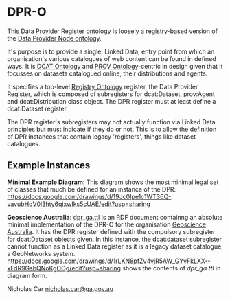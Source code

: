 # DPR-O
This Data Provider Register ontology is loosely a registry-based version of the [Data Provider Node ontology](http://purl.org/dpn). 

It's purpose is to provide a single, Linked Data, entry point from which an organisation's various catalogues of web content can be found in defined ways. It is [DCAT Ontology](https://www.w3.org/TR/vocab-dcat/) and [PROV Ontology](https://www.w3.org/TR/prov-o/)-centric in design given that it focusses on datasets catalogued online, their distributions and agents. 

It specifies a top-level [Registry Ontology](http://www.epimorphics.com/public/vocabulary/Registry.html) register, the Data Provider Register, which is composed of subregisters for dcat:Dataset, prov:Agent and dcat:Distribution class object. The DPR register must at least define a dcat:Dataset register.

The DPR register's subregisters may not actually function via Linked Data principles but must indicate if they do or not. This is to allow the definition of DPR instances that contain legacy 'registers', things like dataset catalogues.

## Example Instances

**Minimal Example Diagram**: This diagram shows the most minimal legal set of classes that much be defined for an instance of the DPR:
https://docs.google.com/drawings/d/19Jc0Ipe1c1WT36Q-vavubHqV0l3hty6qixwIks5cUAE/edit?usp=sharing

**Geoscience Australia**: [dpr_ga.ttl](https://github.com/nicholascar/dpr-o/blob/master/dpr.ttl) is an RDF document containng an absolute minimal implementation of the DPR-O for the organisation [Geoscience Australia](http://www.ga.gov.au). It has the DPR register defined with the compulsory subregister for dcat:Dataset objects given. In this instance, the dcat:dataset subregister cannot function as a Linked Data register as it is a legacy dataset catalogue; a GeoNetworks system. https://docs.google.com/drawings/d/1rLKN8pfZv4vjR5AW_GYvFkLXX--xFdR9GsbQNoKgOOg/edit?usp=sharing shows the contents of *dpr_ga.ttl* in diagram form.


Nicholas Car <nicholas.car@ga.gov.au>
